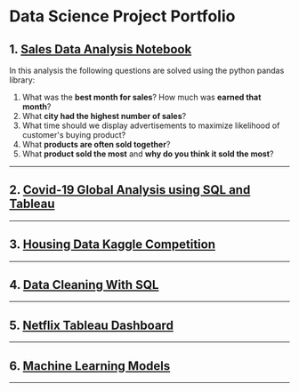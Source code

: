 # Data Science Project Portfolio

## 1. [Sales Data Analysis Notebook](./sales_analysis/sales_analysis_2019.ipynb)

In this analysis the following questions are solved using the python pandas library:

1. What was the **best month for sales**? How much was **earned that month**?
2. What **city had the highest number of sales**?
3. What time should we display advertisements to maximize likelihood of customer's buying product?
4. What **products are often sold together**?
5. What **product sold the most** and **why do you think it sold the most**?

---

## 2. [Covid-19 Global Analysis using SQL and Tableau](./covid_19_global_analysis/README.md)

---

## 3. [Housing Data Kaggle Competition](./kaggle_competition/README.md)

---

## 4. [Data Cleaning With SQL](./nasheville_housing_data_cleaning/README.md)

---

## 5. [Netflix Tableau Dashboard]()

---

## 6. [Machine Learning Models](./machine_learning_models/README.md)

---
